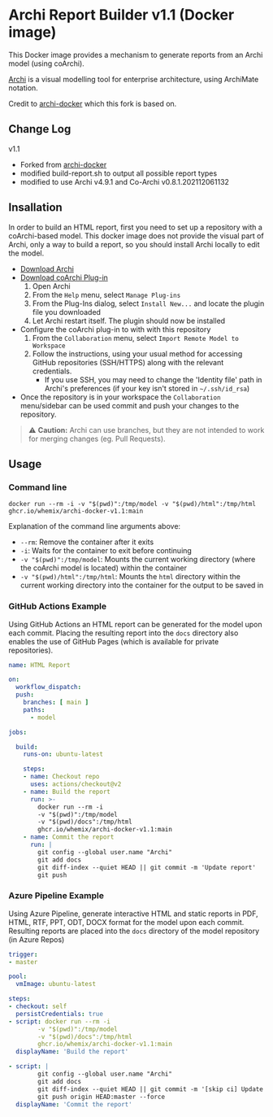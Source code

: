 # Archi Report Builder v1.1 (Docker image)

This Docker image provides a mechanism to generate reports from an Archi model (using coArchi).

[Archi](https://www.archimatetool.com) is a visual modelling tool for enterprise architecture, using ArchiMate notation.

Credit to [archi-docker](https://github.com/users/dsample/packages/container/package/archi-docker) which this fork is based on.


## Change Log

v1.1
- Forked from [archi-docker](https://github.com/users/dsample/packages/container/package/archi-docker)
- modified build-report.sh to output all possible report types
- modified to use Archi v4.9.1 and Co-Archi v0.8.1.202112061132


## Insallation

In order to build an HTML report, first you need to set up a repository with a coArchi-based model. This docker image does not provide the visual part of Archi, only a way to build a report, so you should install Archi locally to edit the model.

* [Download Archi][archi]
* [Download coArchi Plug-in][archi plugins]
  1. Open Archi
  2. From the `Help` menu, select `Manage Plug-ins`
  3. From the Plug-Ins dialog, select `Install New...` and locate the plugin file you downloaded
  4. Let Archi restart itself. The plugin should now be installed
* Configure the coArchi plug-in to with with this repository
  1. From the `Collaboration` menu, select `Import Remote Model to Workspace`
  2. Follow the instructions, using your usual method for accessing GitHub repositories (SSH/HTTPS) along with the relevant credentials.
     * If you use SSH, you may need to change the 'Identity file' path in Archi's preferences (if your key isn't stored in `~/.ssh/id_rsa`)
* Once the repository is in your workspace the `Collaboration` menu/sidebar can be used commit and push your changes to the repository.

> ⚠️ **Caution:** Archi can use branches, but they are not intended to work for merging changes (eg. Pull Requests).

## Usage

### Command line

```shell
docker run --rm -i -v "$(pwd)":/tmp/model -v "$(pwd)/html":/tmp/html ghcr.io/whemix/archi-docker-v1.1:main
```

Explanation of the command line arguments above:

* `--rm`: Remove the container after it exits
* `-i`: Waits for the container to exit before continuing
* `-v "$(pwd)":/tmp/model`: Mounts the current working directory (where the coArchi model is located) within the container
* `-v "$(pwd)/html":/tmp/html`: Mounts the `html` directory within the current working directory into the container for the output to be saved in

### GitHub Actions Example

Using GitHub Actions an HTML report can be generated for the model upon each commit. Placing the resulting report into the `docs` directory also enables the use of GitHub Pages (which is available for private repositories).

```yaml
name: HTML Report

on:
  workflow_dispatch:
  push:
    branches: [ main ]
    paths: 
      - model

jobs:

  build:
    runs-on: ubuntu-latest

    steps:
    - name: Checkout repo
      uses: actions/checkout@v2
    - name: Build the report
      run: >-
        docker run --rm -i
        -v "$(pwd)":/tmp/model
        -v "$(pwd)/docs":/tmp/html
        ghcr.io/whemix/archi-docker-v1.1:main
    - name: Commit the report
      run: |
        git config --global user.name "Archi"
        git add docs
        git diff-index --quiet HEAD || git commit -m 'Update report'
        git push
```

### Azure Pipeline Example

Using Azure Pipeline, generate interactive HTML and static reports in PDF, HTML, RTF, PPT, ODT, DOCX format for the model upon each commit. Resulting reports are placed into the `docs` directory of the model repository (in Azure Repos)

```yaml
trigger:
- master

pool:
  vmImage: ubuntu-latest

steps:
- checkout: self
  persistCredentials: true
- script: docker run --rm -i
        -v "$(pwd)":/tmp/model
        -v "$(pwd)/docs":/tmp/html
        ghcr.io/whemix/archi-docker-v1.1:main
  displayName: 'Build the report'

- script: |
        git config --global user.name "Archi"
        git add docs
        git diff-index --quiet HEAD || git commit -m '[skip ci] Update report'
        git push origin HEAD:master --force
  displayName: 'Commit the report'
```

[archi]: https://www.archimatetool.com/download/
[archi plugins]: https://www.archimatetool.com/plugins/
